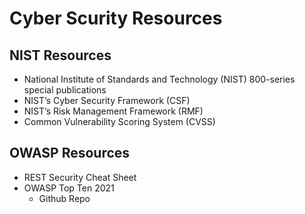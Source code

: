 # Cyber Scurity Resources

## NIST Resources

- National Institute of Standards and Technology (NIST) 800-series special publications
- NIST’s Cyber Security Framework (CSF)
- NIST’s Risk Management Framework (RMF)
- Common Vulnerability Scoring System (CVSS)

## OWASP Resources

- REST Security Cheat Sheet
- OWASP Top Ten 2021
  - Github Repo